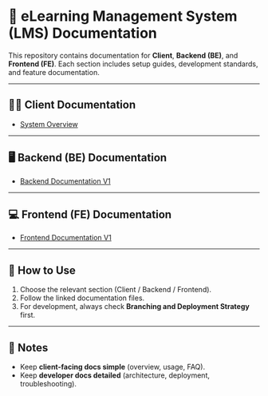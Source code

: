 # 📘 eLearning Management System (LMS) Documentation

This repository contains documentation for **Client**, **Backend (BE)**, and **Frontend (FE)**.
Each section includes setup guides, development standards, and feature documentation.

---

## 👨‍💼 Client Documentation
- [System Overview](./documentation-files/client/system-overview.md)

---

## 🖥️ Backend (BE) Documentation
- [Backend Documentation V1](./documentation-files/backend/Backend-Documentation-V1.md)

---

## 💻 Frontend (FE) Documentation
- [Frontend Documentation V1](./documentation-files/backend/Backend-Documentation-V1.md)

---

## 📂 How to Use
1. Choose the relevant section (Client / Backend / Frontend).
2. Follow the linked documentation files.
3. For development, always check **Branching and Deployment Strategy** first.


---

## 🔑 Notes
- Keep **client-facing docs simple** (overview, usage, FAQ).
- Keep **developer docs detailed** (architecture, deployment, troubleshooting).
